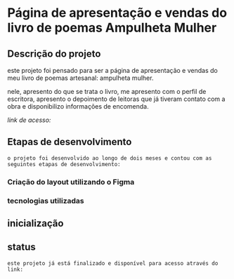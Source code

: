 # Página de apresentação e vendas do livro de poemas Ampulheta Mulher

## Descrição do projeto

este projeto foi pensado para ser a página de apresentação e vendas do meu livro de poemas artesanal: ampulheta mulher. 

nele, apresento do que se trata o livro, me apresento com o perfil de escritora, apresento o depoimento de leitoras que já tiveram contato com a obra e disponibilizo informações de encomenda. 

*link de acesso:* 
## Etapas de desenvolvimento

    o projeto foi desenvolvido ao longo de dois meses e contou com as seguintes etapas de desenvolvimento:

### Criação do layout utilizando o Figma

### tecnologias utilizadas

## inicialização

## status

    este projeto já está finalizado e disponível para acesso através do link:
